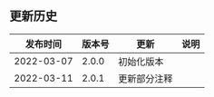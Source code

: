 更新历史
---------------------------------------------------------------------



| 发布时间   | 版本号 | 更新       | 说明 |
| ---------- | ------ | ---------- | ---- |
| 2022-03-07 | 2.0.0  | 初始化版本 |      |
| 2022-03-11 | 2.0.1  | 更新部分注释 |      |

